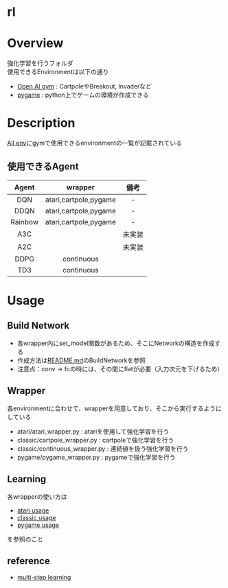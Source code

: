 rl
====

# Overview
強化学習を行うフォルダ  
使用できるEnvironmentは以下の通り
- [Open AI gym](https://gym.openai.com/) : CartpoleやBreakout, Invaderなど
- [pygame](https://pygame-learning-environment.readthedocs.io/en/latest/)  : python上でゲームの環境が作成できる  

# Description
[All env](https://medium.com/@researchplex/openai-gym-environment-full-list-8b2e8ac4c1f7)にgymで使用できるenvironmentの一覧が記載されている  
## 使用できるAgent
|Agent|wrapper|備考|
|:----:|:-----:|:----:|
|DQN|atari,cartpole,pygame|-|
|DDQN|atari,cartpole,pygame|-|
|Rainbow|atari,cartpole,pygame|-|
|A3C||未実装|
|A2C||未実装|
|DDPG|continuous||
|TD3|continuous||


# Usage
## Build Network
- 各wrapper内にset_model関数があるため、そこにNetworkの構造を作成する
- 作成方法は[README.md](../CNN/README.md)のBuildNetworkを参照
- 注意点：conv -> fcの時には、その間にflatが必要（入力次元を下げるため）

## Wrapper
各environmentに合わせて、wrapperを用意しており、そこから実行するようにしている
- atari/atari_wrapper.py : atariを使用して強化学習を行う
- classic/cartpole_wrapper.py : cartpoleで強化学習を行う
- classic/continuous_wrapper.py : 連続値を扱う強化学習を行う
- pygame/pygame_wrapper.py : pygameで強化学習を行う

## Learning
各wrapperの使い方は  

- [atari usage](atari/README.md)
- [classic usage](classic/README.md)
- [pygame usage](pygame/README.md)

を参照のこと


## reference
- [multi-step learning](https://github.com/belepi93/pytorch-rainbow/blob/master/train.py)